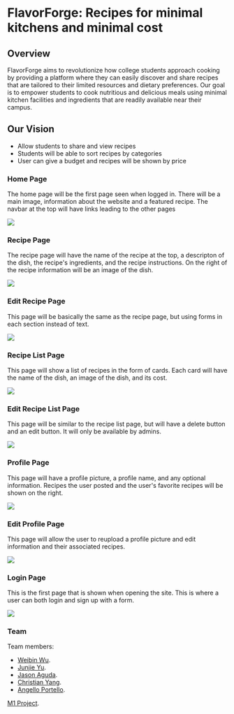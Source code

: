 # FlavorForge: Recipes for minimal kitchens and minimal cost

## Overview

FlavorForge aims to revolutionize how college students approach cooking by providing a platform where they can easily discover and share recipes that are tailored to their limited resources and dietary preferences. Our goal is to empower students to cook nutritious and delicious meals using minimal kitchen facilities and ingredients that are readily available near their campus.

## Our Vision

* Allow students to share and view recipes
* Students will be able to sort recipes by categories
* User can give a budget and recipes will be shown by price

### Home Page

The home page will be the first page seen when logged in. There will be a main image, information about the website and a featured recipe. The navbar at the top will have links leading to the other pages

![](images/homepage.png)

### Recipe Page

The recipe page will have the name of the recipe at the top, a descripton of the dish, the recipe's ingredients, and the recipe instructions. On the right of the recipe information will be an image of the dish.

![](images/recipepage.png)

### Edit Recipe Page

This page will be basically the same as the recipe page, but using forms in each section instead of text.

![](images/editrecipepage.png)

### Recipe List Page

This page will show a list of recipes in the form of cards. Each card will have the name of the dish, an image of the dish, and its cost.

![](images/recipelistpage.png)

### Edit Recipe List Page

This page will be similar to the recipe list page, but will have a delete button and an edit button. It will only be available by admins.

![](images/editrecipelistpage.png)

### Profile Page

This page will have a profile picture, a profile name, and any optional information. Recipes the user posted and the user's favorite recipes will be shown on the right.

![](images/profilepage.png)

### Edit Profile Page

This page will allow the user to reupload a profile picture and edit information and their associated recipes.

![](images/profileeditpage.png)

### Login Page

This is the first page that is shown when opening the site. This is where a user can both login and sign up with a form.

![](images/loginpage.png)

### Team

Team members:
* [Weibin Wu](https://github.com/Weibin808).
* [Junjie Yu](https://github.com/junjieyu808).
* [Jason Aguda](https://github.com/Jaguda01).
* [Christian Yang](https://github.com/ccyang617).
* [Angello Portello](https://github.com/AngePort).

[M1 Project](https://github.com/orgs/Lovin-Toaster-Oven/projects/1).